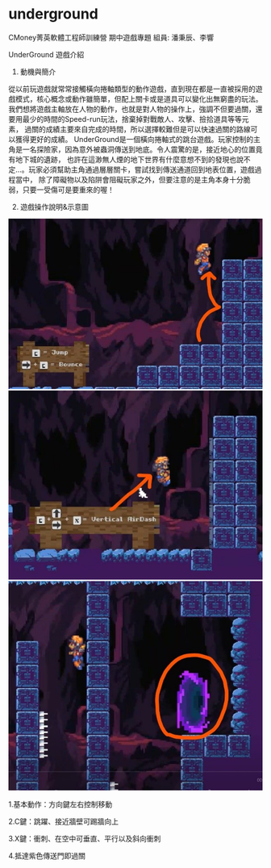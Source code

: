 # underground
CMoney菁英軟體工程師訓練營 期中遊戲專題 組員: 潘秉辰、李響

UnderGround 遊戲介紹
1.	動機與簡介

  從以前玩遊戲就常常接觸橫向捲軸類型的動作遊戲，直到現在都是一直被採用的遊戲模式，核心概念或動作雖簡單，但配上關卡或是道具可以變化出無窮盡的玩法。
我們想將遊戲主軸放在人物的動作，也就是對人物的操作上，強調不但要過關，還要用最少的時間的Speed-run玩法，捨棄掉對戰敵人、攻擊、撿拾道具等等元素，
過關的成績主要來自完成的時間，所以選擇較難但是可以快速過關的路線可以獲得更好的成績。
UnderGround是一個橫向捲軸式的跳台遊戲。玩家控制的主角是一名探險家，因為意外被蟲洞傳送到地底。令人震驚的是，接近地心的位置竟有地下城的遺跡，
也許在這渺無人煙的地下世界有什麼意想不到的發現也說不定…。玩家必須幫助主角通過層層關卡，嘗試找到傳送通道回到地表位置，遊戲過程當中，
除了障礙物以及陷阱會阻礙玩家之外，但要注意的是主角本身十分脆弱，只要一受傷可是要重來的喔！

2.	遊戲操作說明&示意圖

![image](https://github.com/ryanchen34057/underground/blob/master/1.jpg)
![image](https://github.com/ryanchen34057/underground/blob/master/2.jpg)
![image](https://github.com/ryanchen34057/underground/blob/master/3.jpg)
 	 
   1.基本動作：方向鍵左右控制移動

   2.C鍵：跳躍、接近牆壁可踢牆向上

   3.X鍵：衝刺、在空中可垂直、平行以及斜向衝刺

   4.抵達紫色傳送門即過關

